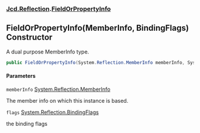 ### [Jcd.Reflection](Jcd.Reflection.md 'Jcd.Reflection').[FieldOrPropertyInfo](FieldOrPropertyInfo.md 'Jcd.Reflection.FieldOrPropertyInfo')

## FieldOrPropertyInfo(MemberInfo, BindingFlags) Constructor

A dual purpose MemberInfo type.

```csharp
public FieldOrPropertyInfo(System.Reflection.MemberInfo memberInfo, System.Reflection.BindingFlags flags);
```
#### Parameters

<a name='Jcd.Reflection.FieldOrPropertyInfo.FieldOrPropertyInfo(System.Reflection.MemberInfo,System.Reflection.BindingFlags).memberInfo'></a>

`memberInfo` [System.Reflection.MemberInfo](https://docs.microsoft.com/en-us/dotnet/api/System.Reflection.MemberInfo 'System.Reflection.MemberInfo')

The member info on which this instance is based.

<a name='Jcd.Reflection.FieldOrPropertyInfo.FieldOrPropertyInfo(System.Reflection.MemberInfo,System.Reflection.BindingFlags).flags'></a>

`flags` [System.Reflection.BindingFlags](https://docs.microsoft.com/en-us/dotnet/api/System.Reflection.BindingFlags 'System.Reflection.BindingFlags')

the binding flags